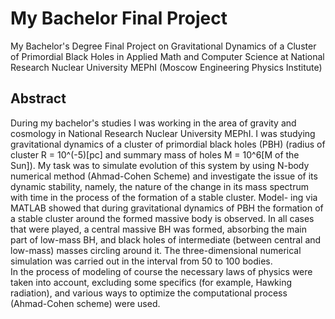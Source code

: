 # My Bachelor Final Project
My Bachelor's Degree Final Project on Gravitational Dynamics of a Cluster of Primordial Black Holes in Applied Math and Computer Science at National Research Nuclear University MEPhI (Moscow Engineering Physics Institute)

##  Abstract 
  During my bachelor's studies I was working in the area of gravity and cosmology
in National Research Nuclear University MEPhI. I was studying gravitational dynamics of a cluster of primordial black holes (PBH) 
(radius of cluster R = 10^(-5)[pc] and summary mass of holes M = 10^6[M of the Sun]). My task was to simulate evolution
of this system by using N-body numerical method (Ahmad-Cohen Scheme) and investigate the issue of its dynamic stability, namely, the nature of the change in its mass spectrum with time in the process of the formation of a stable cluster. Model-
ing via MATLAB showed that during gravitational dynamics of PBH the formation of a stable cluster around the formed massive body is observed. In all cases that were played, a central massive BH was formed, absorbing the main part of low-mass
BH, and black holes of intermediate (between central and low-mass) masses circling around it.
The three-dimensional numerical simulation was carried out in the interval from 50 to 100 bodies.
<br>
  In the process of modeling of course the necessary laws of physics were taken into account, excluding
some specifics (for example, Hawking radiation), and various ways to optimize the computational
process (Ahmad-Cohen scheme) were used.

